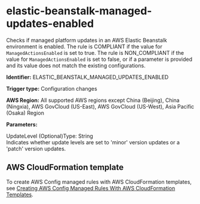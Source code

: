 # elastic\-beanstalk\-managed\-updates\-enabled<a name="elastic-beanstalk-managed-updates-enabled"></a>

Checks if managed platform updates in an AWS Elastic Beanstalk environment is enabled\. The rule is COMPLIANT if the value for `ManagedActionsEnabled` is set to true\. The rule is NON\_COMPLIANT if the value for `ManagedActionsEnabled` is set to false, or if a parameter is provided and its value does not match the existing configurations\. 

**Identifier:** ELASTIC\_BEANSTALK\_MANAGED\_UPDATES\_ENABLED

**Trigger type:** Configuration changes

**AWS Region:** All supported AWS regions except China \(Beijing\), China \(Ningxia\), AWS GovCloud \(US\-East\), AWS GovCloud \(US\-West\), Asia Pacific \(Osaka\) Region

**Parameters:**

UpdateLevel \(Optional\)Type: String  
Indicates whether update levels are set to 'minor' version updates or a 'patch' version updates\.

## AWS CloudFormation template<a name="w29aac11c33c17b7d171c15"></a>

To create AWS Config managed rules with AWS CloudFormation templates, see [Creating AWS Config Managed Rules With AWS CloudFormation Templates](aws-config-managed-rules-cloudformation-templates.md)\.